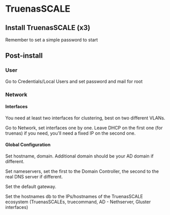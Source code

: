 # TruenasSCALE

## Install TruenasSCALE (x3)

Remember to set a simple password to start

## Post-install

### User

Go to Credentials/Local Users and set password and mail for root

### Network

#### Interfaces

You need at least two interfaces for clustering, best on two different VLANs.

Go to Network, set interfaces one by one. Leave DHCP on the first one (for truenas) if you need, you'll need a fixed IP on the second one.

#### Global Configuration

Set hostname, domain. Additional domain should be your AD domain if different.

Set nameservers, set the first to the Domain Controller, the second to the real DNS server if different.

Set the default gateway.

Set the hostnames db to the IPs/hostnames of the TruenasSCALE ecosystem (TruenasSCALEs, truecommand, AD - Nethserver, Gluster interfaces)

